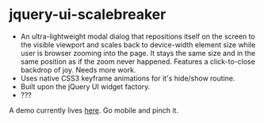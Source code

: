 jquery-ui-scalebreaker
============================

- An ultra-lightweight modal dialog that repositions itself on the screen to the visible viewport and scales back to device-width element size while user is browser zooming into the page. It stays the same size and in the same position as if the zoom never happened. Features a click-to-close backdrop of joy. Needs more work.
- Uses native CSS3 keyframe animations for it's hide/show routine.
- Built upon the jQuery UI widget factory.
- ???

A demo currently lives [here](http://mystrd.at/testing/jq-scalebreaker/demo/). Go mobile and pinch it.
